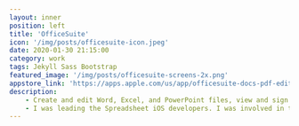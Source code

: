 ```yaml
---
layout: inner
position: left
title: 'OfficeSuite'
icon: '/img/posts/officesuite-icon.jpeg'
date: 2020-01-30 21:15:00
category: work
tags: Jekyll Sass Bootstrap
featured_image: '/img/posts/officesuite-screens-2x.png'
appstore_link: 'https://apps.apple.com/us/app/officesuite-docs-pdf-editor/id924005506'
description:
    - Create and edit Word, Excel, and PowerPoint files, view and sign PDFs. Compatible with Microsoft Office.
    - I was leading the Spreadsheet iOS developers. I was involved in the design and development of the document persistence and formula calculation module. Afterward, I was promoted to supervise the OfficeSuite iOS team.
---
```

